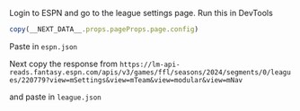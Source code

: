 Login to ESPN and go to the league settings page. Run this in DevTools

```javascript
copy(__NEXT_DATA__.props.pageProps.page.config)
```

Paste in `espn.json`

Next copy the response from `https://lm-api-reads.fantasy.espn.com/apis/v3/games/ffl/seasons/2024/segments/0/leagues/220779?view=mSettings&view=mTeam&view=modular&view=mNav`

and paste in `league.json`